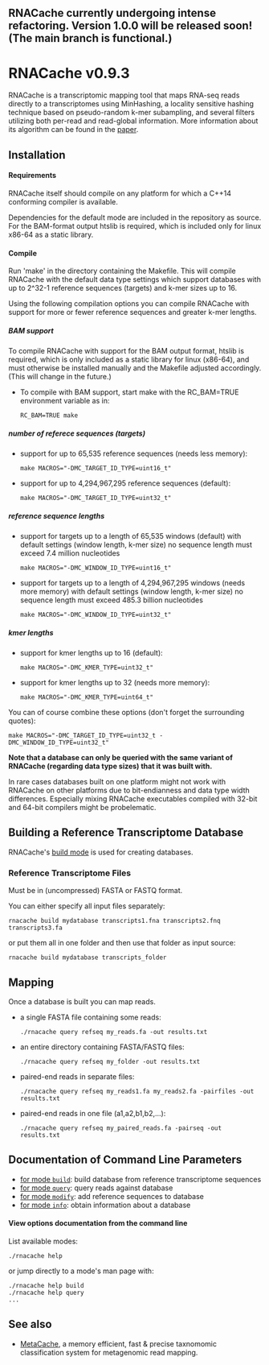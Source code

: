 ## RNACache currently undergoing intense refactoring. Version 1.0.0 will be released soon! (The main branch is functional.)

# RNACache v0.9.3

RNACache is a transcriptomic mapping tool that maps RNA-seq reads directly to a transcriptomes using MinHashing, a locality sensitive hashing technique based on pseudo-random k-mer subampling, and several filters utilizing both per-read and read-global information. More information about its algorithm can be found in the [paper](https://doi.org/10.1007/978-3-030-77961-0_31).

## Installation

#### Requirements
RNACache itself should compile on any platform for which a C++14 conforming compiler is available.

Dependencies for the default mode are included in the repository as source.
For the BAM-format output htslib is required, which is included only for linux x86-64 as a static library.

#### Compile
Run 'make' in the directory containing the Makefile.
This will compile RNACache with the default data type settings which support databases with up to 2^32-1 reference sequences (targets) and k-mer sizes up to 16.

Using the following compilation options you can compile RNACache with support for more or fewer reference sequences and greater k-mer lengths.

##### BAM support
To compile RNACache with support for the BAM output format, htslib is required, which is only included as a static library for linux (x86-64), and must otherwise be installed manually and the Makefile adjusted accordingly. (This will change in the future.)

* To compile with BAM support, start make with the RC_BAM=TRUE environment variable as in:
  ```
  RC_BAM=TRUE make
  ```

##### number of referece sequences (targets)

* support for up to 65,535 reference sequences (needs less memory):
  ```
  make MACROS="-DMC_TARGET_ID_TYPE=uint16_t"
  ```

* support for up to 4,294,967,295 reference sequences (default):
  ```
  make MACROS="-DMC_TARGET_ID_TYPE=uint32_t"
  ```

##### reference sequence lengths

* support for targets up to a length of 65,535 windows (default)
  with default settings (window length, k-mer size) no sequence length must exceed 7.4 million nucleotides
  ```
  make MACROS="-DMC_WINDOW_ID_TYPE=uint16_t"
  ```

* support for targets up to a length of 4,294,967,295 windows (needs more memory)
  with default settings (window length, k-mer size) no sequence length must exceed 485.3 billion nucleotides
  ```
  make MACROS="-DMC_WINDOW_ID_TYPE=uint32_t"
  ```


##### kmer lengths
* support for kmer lengths up to 16 (default):
  ```
  make MACROS="-DMC_KMER_TYPE=uint32_t"
  ```

* support for kmer lengths up to 32 (needs more memory):
  ```
  make MACROS="-DMC_KMER_TYPE=uint64_t"
  ```

You can of course combine these options (don't forget the surrounding quotes):
  ```
  make MACROS="-DMC_TARGET_ID_TYPE=uint32_t -DMC_WINDOW_ID_TYPE=uint32_t"
  ```

**Note that a database can only be queried with the same variant of RNACache (regarding data type sizes) that it was built with.**

In rare cases databases built on one platform might not work with RNACache on other platforms due to bit-endianness and data type width differences. Especially mixing RNACache executables compiled with 32-bit and 64-bit compilers might be probelematic.


## Building a Reference Transcriptome Database

RNACache's [build mode](docs/mode_build.txt) is used for creating databases.

### Reference Transcriptome Files
Must be in (uncompressed) FASTA or FASTQ format.

You can either specify all input files separately:
```
rnacache build mydatabase transcripts1.fna transcripts2.fnq transcripts3.fa
```

or put them all in one folder and then use that folder as input source:
```
rnacache build mydatabase transcripts_folder
```

## Mapping
Once a database is built you can map reads.
* a single FASTA file containing some reads:
  ```
  ./rnacache query refseq my_reads.fa -out results.txt
  ```
* an entire directory containing FASTA/FASTQ files:
  ```
  ./rnacache query refseq my_folder -out results.txt
  ```
* paired-end reads in separate files:
  ```
  ./rnacache query refseq my_reads1.fa my_reads2.fa -pairfiles -out results.txt
  ```
* paired-end reads in one file (a1,a2,b1,b2,...):
  ```
  ./rnacache query refseq my_paired_reads.fa -pairseq -out results.txt
  ```

## Documentation of Command Line Parameters

* [for mode `build`](docs/mode_build.txt): build database from reference transcriptome sequences
* [for mode `query`](docs/mode_query.txt): query reads against database
* [for mode `modify`](docs/mode_modify.txt): add reference sequences to database
* [for mode `info`](docs/mode_info.txt): obtain information about a database


#### View options documentation from the command line
List available modes:
```
./rnacache help
```
or jump directly to a mode's man page with:
```
./rnacache help build
./rnacache help query
...
```

## See also

* [MetaCache](https://github.com/muellan/metacache), a memory efficient, fast & precise taxnomomic classification system for metagenomic read mapping.


